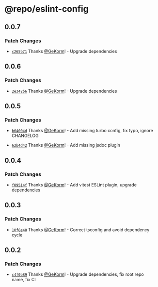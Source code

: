 # @repo/eslint-config

## 0.0.7

### Patch Changes

- [`c265b71`](https://github.com/GeKorm/better-auth-harmony/commit/c265b7100dd6577e697cb593fb58af73df1d1dbf)
  Thanks [@GeKorm](https://github.com/GeKorm)! - Upgrade dependencies

## 0.0.6

### Patch Changes

- [`2e342b6`](https://github.com/GeKorm/better-auth-harmony/commit/2e342b62020c1bf8b50dafbe29b7b8161d21d28b)
  Thanks [@GeKorm](https://github.com/GeKorm)! - Upgrade dependencies

## 0.0.5

### Patch Changes

- [`b64004d`](https://github.com/GeKorm/better-auth-harmony/commit/b64004d175d34321607daa7f998bf3c05f14d276)
  Thanks [@GeKorm](https://github.com/GeKorm)! - Add missing turbo config, fix typo, ignore
  CHANGELOG

- [`62b4d42`](https://github.com/GeKorm/better-auth-harmony/commit/62b4d42f049b6ce53663ce54a3a409e4809fe9e9)
  Thanks [@GeKorm](https://github.com/GeKorm)! - Add missing jsdoc plugin

## 0.0.4

### Patch Changes

- [`f09514f`](https://github.com/GeKorm/better-auth-harmony/commit/f09514fb568263e1cc2a9b314e9490bb711e8cde)
  Thanks [@GeKorm](https://github.com/GeKorm)! - Add vitest ESLint plugin, upgrade dependencies

## 0.0.3

### Patch Changes

- [`10f8e40`](https://github.com/GeKorm/better-auth-harmony/commit/10f8e4070506300f650256d01b4750da7be7319f)
  Thanks [@GeKorm](https://github.com/GeKorm)! - Correct tsconfig and avoid dependency cycle

## 0.0.2

### Patch Changes

- [`c4f0b89`](https://github.com/GeKorm/better-auth-harmony/commit/c4f0b89b69bbda2ac0d520a29929d236d83490cd)
  Thanks [@GeKorm](https://github.com/GeKorm)! - Upgrade dependencies, fix root repo name, fix CI
